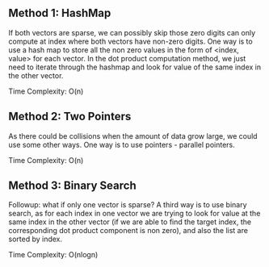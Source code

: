 ## Method 1: HashMap

If both vectors are sparse, we can possibly skip those zero digits can only compute at index where both vectors have non-zero digits. 
One way is to use a hash map to store all the non zero values in the form of <index, value> for each vector. In the dot product
computation method, we just need to iterate through the hashmap and look for value of the same index in the other vector.

Time Complexity: O(n)

## Method 2: Two Pointers 

As there could be collisions when the amount of data grow large, we could use some other ways. One way is to use pointers - parallel pointers.

Time Complexity: O(n)

## Method 3: Binary Search

Followup: what if only one vector is sparse?
A third way is to use binary search, as for each index in one vector we are trying to look for value at the same index in the other 
vector (if we are able to find the target index, the corresponding dot product component is non zero), and also the list are sorted
by index.

Time Complexity: O(nlogn)
